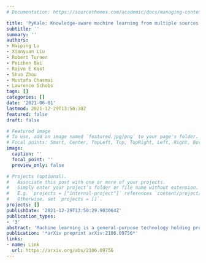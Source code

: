 ```yaml
---
# Documentation: https://sourcethemes.com/academic/docs/managing-content/

title: 'PyKale: Knowledge-aware machine learning from multiple sources in python'
subtitle: ''
summary: ''
authors:
- Haiping Lu
- Xianyuan Liu
- Robert Turner
- Peizhen Bai
- Raivo E Koot
- Shuo Zhou
- Mustafa Chasmai
- Lawrence Schobs
tags: []
categories: []
date: '2021-06-01'
lastmod: 2021-12-29T13:50:30Z
featured: false
draft: false

# Featured image
# To use, add an image named `featured.jpg/png` to your page's folder.
# Focal points: Smart, Center, TopLeft, Top, TopRight, Left, Right, BottomLeft, Bottom, BottomRight.
image:
  caption: ''
  focal_point: ''
  preview_only: false

# Projects (optional).
#   Associate this post with one or more of your projects.
#   Simply enter your project's folder or file name without extension.
#   E.g. `projects = ["internal-project"]` references `content/project/deep-learning/index.md`.
#   Otherwise, set `projects = []`.
projects: []
publishDate: '2021-12-29T13:50:29.903064Z'
publication_types:
- '3'
abstract: 'Machine learning is a general-purpose technology holding promises for many interdisciplinary research problems. However, significant barriers exist in crossing disciplinary boundaries when most machine learning tools are developed in different areas separately. We present Pykale - a Python library for knowledge-aware machine learning on graphs, images, texts, and videos to enable and accelerate interdisciplinary research. We formulate new green machine learning guidelines based on standard software engineering practices and propose a novel pipeline-based application programming interface (API). PyKale focuses on leveraging knowledge from multiple sources for accurate and interpretable prediction, thus supporting multimodal learning and transfer learning (particularly domain adaptation) with latest deep learning and dimensionality reduction models. We build PyKale on PyTorch and leverage the rich PyTorch ecosystem. Our pipeline-based API design enforces standardization and minimalism, embracing green machine learning concepts via reducing repetitions and redundancy, reusing existing resources, and recycling learning models across areas. We demonstrate its interdisciplinary nature via examples in bioinformatics, knowledge graph, image/video recognition, and medical imaging.'
publication: '*arXiv preprint arXiv:2106.09756*'
links:
- name: Link
  url: https://arxiv.org/abs/2106.09756
---
```

